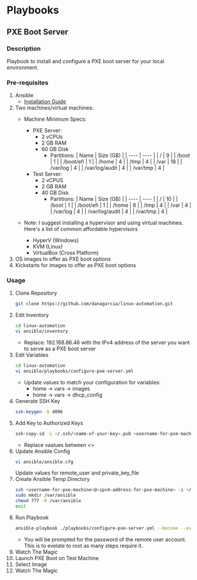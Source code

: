 # Playbooks
## PXE Boot Server
### Description
Playbook to install and configure a PXE boot server for your local environment.

### Pre-requisites
1. Ansible
    - [Installation Guide](https://docs.ansible.com/ansible/latest/installation_guide/intro_installation.html)
2. Two machines/virtual machines:
    - Machine Minimum Specs:
        - PXE Server:
            - 2 vCPUs
            - 2 GB RAM
            - 60 GB Disk
                - Partitions:
                    | Name | Size (GB) |
                    | ---- | ---- |
                    | / | 9 |
                    | /boot | 1 |
                    | /boot/efi | 1 |
                    | /home | 4 |
                    | /tmp | 4 |
                    | /var | 18 |
                    | /var/log | 4 |
                    | /var/log/audit | 4 |
                    | /var/tmp | 4 |
        - Test Server:
            - 2 vCPUS
            - 2 GB RAM
            - 40 GB Disk
                - Partitions:
                    | Name | Size (GB) |
                    | ---- | ---- |
                    | / | 10 |
                    | /boot | 1 |
                    | /boot/efi | 1 |
                    | /home | 8 |
                    | /tmp | 4 |
                    | /var | 4 |
                    | /var/log | 4 |
                    | /var/log/audit | 4 |
                    | /var/tmp | 4 |

    - Note: I suggest installing a hypervisor and using virtual machines. Here's a list of common affordable hypervisors
        - HyperV (Windows)
        - KVM (Linux)
        - VirtualBox (Cross Platform)
3. OS images to offer as PXE boot options
4. Kickstarts for images to offer as PXE boot options

### Usage
1. Clone Repository
    ```bash
    git clone https://github.com/danagarcia/linux-automation.git
    ```
2. Edit Inventory
    ```bash
    cd linux-automation
    vi ansible/inventory
    ```
    - Replace: 192.168.86.46 with the IPv4 address of the server you want to serve as a PXE boot server
3. Edit Variables
    ```bash
    cd linux-automation
    vi ansible/playbooks/configure-pxe-server.yml
    ```
    - Update values to match your configuration for variables:
        - home -> vars -> images
        - home -> vars -> dhcp_config
4. Generate SSH Key
    ```bash
    ssh-keygen -b 4096
    ```
5. Add Key to Authorized Keys
    ```bash
    ssh-copy-id -i ~/.ssh/<name-of-your-key>.pub <username-for-pxe-machine>@<ipv4-address-for-pxe-machine>
    ```
    - Replace vaalues between <>
6. Update Ansible Config
    ```bash
    vi ansible/ansible.cfg
    ```
    Update values for remote_user and private_key_file
7. Create Ansible Temp Directory
    ```bash
    ssh <username-for-pxe-machine>@<ipv4-address-for-pxe-machine> -i ~/.ssh/<name-of-your-key>
    sudo mkdir /var/ansible
    chmod 777 -R /var/ansible
    exit
    ```
8. Run Playbook
   ```bash
   ansible-playbook ./playbooks/configure-pxe-server.yml --become --ask-become-pass
   ```
   - You will be prompted for the password of the remote user account. This is to evelate to root as many steps require it.
9. Watch The Magic
10. Launch PXE Boot on Test Machine
11. Select Image
12. Watch The Magic